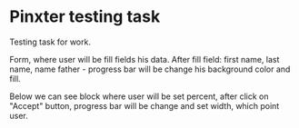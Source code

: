 # Pinxter testing task

Testing task for work. <br>

Form, where user will be fill fields his data. After fill field: first name, last name, name father - progress bar will be change his background color and fill.

Below we can see block where user will be set percent, after click on "Accept" button, progress bar will be change and set width, which point user.